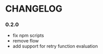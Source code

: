 # CHANGELOG

### 0.2.0
 - fix npm scripts
 - remove flow
 - add support for retry function evaluation
